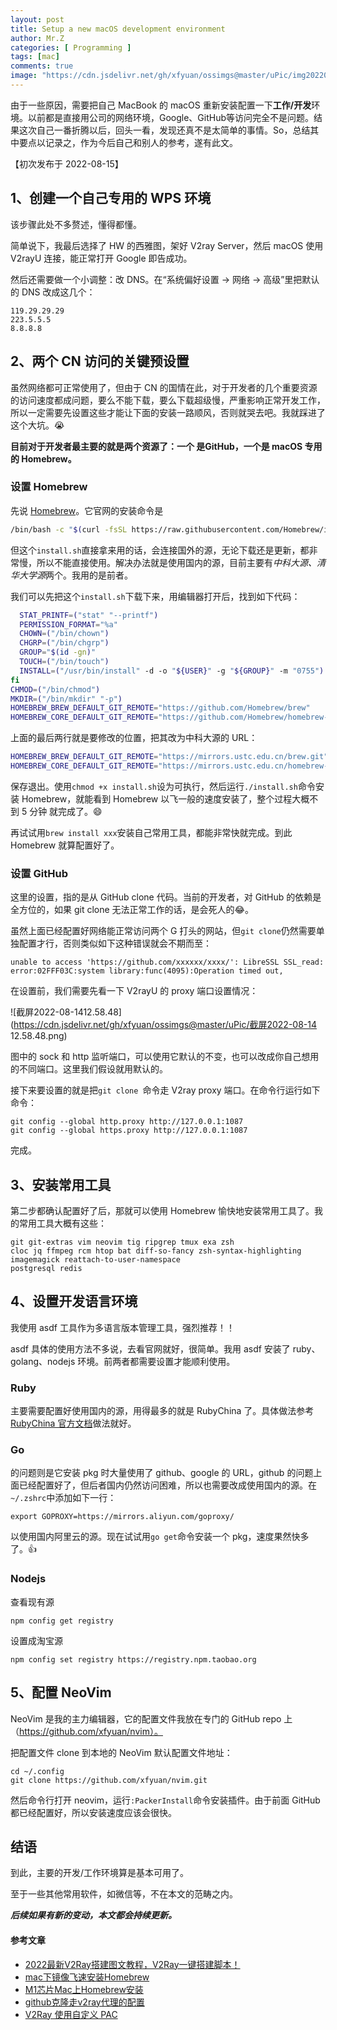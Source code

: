 ```yaml
---
layout: post
title: Setup a new macOS development environment
author: Mr.Z
categories: [ Programming ]
tags: [mac]
comments: true
image: "https://cdn.jsdelivr.net/gh/xfyuan/ossimgs@master/uPic/img20220815.jpeg"
---
```


由于一些原因，需要把自己 MacBook 的 macOS 重新安装配置一下**工作/开发**环境。以前都是直接用公司的网络环境，Google、GitHub等访问完全不是问题。结果这次自己一番折腾以后，回头一看，发现还真不是太简单的事情。So，总结其中要点以记录之，作为今后自己和别人的参考，遂有此文。

【初次发布于 2022-08-15】

## 1、创建一个自己专用的 WPS 环境

该步骤此处不多赘述，懂得都懂。

简单说下，我最后选择了 HW 的西雅图，架好 V2ray Server，然后 macOS 使用 V2rayU 连接，能正常打开 Google 即告成功。

然后还需要做一个小调整：改 DNS。在“系统偏好设置 -> 网络 -> 高级”里把默认的 DNS 改成这几个：

```
119.29.29.29
223.5.5.5
8.8.8.8
```

## 2、两个 CN 访问的关键预设置

虽然网络都可正常使用了，但由于 CN 的国情在此，对于开发者的几个重要资源的访问速度都成问题，要么不能下载，要么下载超级慢，严重影响正常开发工作，所以一定需要先设置这些才能让下面的安装一路顺风，否则就哭去吧。我就踩进了这个大坑。😭

**目前对于开发者最主要的就是两个资源了：一个 是GitHub，一个是 macOS 专用的 Homebrew。**

### 设置 Homebrew

先说 [Homebrew](https://brew.sh/)。它官网的安装命令是

```bash
/bin/bash -c "$(curl -fsSL https://raw.githubusercontent.com/Homebrew/install/HEAD/install.sh)"
```

但这个`install.sh`直接拿来用的话，会连接国外的源，无论下载还是更新，都非常慢，所以不能直接使用。解决办法就是使用国内的源，目前主要有*中科大源、清华大学源*两个。我用的是前者。

我们可以先把这个`install.sh`下载下来，用编辑器打开后，找到如下代码：

```sh
  STAT_PRINTF=("stat" "--printf")
  PERMISSION_FORMAT="%a"
  CHOWN=("/bin/chown")
  CHGRP=("/bin/chgrp")
  GROUP="$(id -gn)"
  TOUCH=("/bin/touch")
  INSTALL=("/usr/bin/install" -d -o "${USER}" -g "${GROUP}" -m "0755")
fi
CHMOD=("/bin/chmod")
MKDIR=("/bin/mkdir" "-p")
HOMEBREW_BREW_DEFAULT_GIT_REMOTE="https://github.com/Homebrew/brew"
HOMEBREW_CORE_DEFAULT_GIT_REMOTE="https://github.com/Homebrew/homebrew-core"
```

上面的最后两行就是要修改的位置，把其改为中科大源的 URL：

```sh
HOMEBREW_BREW_DEFAULT_GIT_REMOTE="https://mirrors.ustc.edu.cn/brew.git"
HOMEBREW_CORE_DEFAULT_GIT_REMOTE="https://mirrors.ustc.edu.cn/homebrew-core.git"
```

保存退出。使用`chmod +x install.sh`设为可执行，然后运行`./install.sh`命令安装 Homebrew，就能看到 Homebrew 以飞一般的速度安装了，整个过程大概不到 5 分钟 就完成了。😄

再试试用`brew install xxx`安装自己常用工具，都能非常快就完成。到此 Homebrew 就算配置好了。

### 设置 GitHub

这里的设置，指的是从 GitHub clone 代码。当前的开发者，对 GitHub 的依赖是全方位的，如果 git clone 无法正常工作的话，是会死人的😂。

虽然上面已经配置好网络能正常访问两个 G 打头的网站，但`git clone`仍然需要单独配置才行，否则类似如下这种错误就会不期而至：

```
unable to access 'https://github.com/xxxxxx/xxxx/': LibreSSL SSL_read: error:02FFF03C:system library:func(4095):Operation timed out,
```

在设置前，我们需要先看一下 V2rayU 的 proxy 端口设置情况：

![截屏2022-08-1412.58.48](https://cdn.jsdelivr.net/gh/xfyuan/ossimgs@master/uPic/截屏2022-08-14 12.58.48.png)

图中的 sock 和 http 监听端口，可以使用它默认的不变，也可以改成你自己想用的不同端口。这里我们假设就用默认的。

接下来要设置的就是把`git clone `命令走 V2ray proxy 端口。在命令行运行如下命令：

```
git config --global http.proxy http://127.0.0.1:1087
git config --global https.proxy http://127.0.0.1:1087
```

完成。

## 3、安装常用工具

第二步都确认配置好了后，那就可以使用 Homebrew 愉快地安装常用工具了。我的常用工具大概有这些：

```
git git-extras vim neovim tig ripgrep tmux exa zsh
cloc jq ffmpeg rcm htop bat diff-so-fancy zsh-syntax-highlighting
imagemagick reattach-to-user-namespace
postgresql redis
```

## 4、设置开发语言环境

我使用 asdf 工具作为多语言版本管理工具，强烈推荐！！

asdf 具体的使用方法不多说，去看官网就好，很简单。我用 asdf 安装了 ruby、golang、nodejs 环境。前两者都需要设置才能顺利使用。

### Ruby

主要需要配置好使用国内的源，用得最多的就是 RubyChina 了。具体做法参考 [RubyChina 官方文档](https://gems.ruby-china.com/)做法就好。

### Go

的问题则是它安装 pkg 时大量使用了 github、google 的 URL，github 的问题上面已经配置好了，但后者国内仍然访问困难，所以也需要改成使用国内的源。在`~/.zshrc`中添加如下一行：

```
export GOPROXY=https://mirrors.aliyun.com/goproxy/
```

以使用国内阿里云的源。现在试试用`go get`命令安装一个 pkg，速度果然快多了。👍

### Nodejs

查看现有源

```
npm config get registry
```

设置成淘宝源

```
npm config set registry https://registry.npm.taobao.org
```

## 5、配置 NeoVim

NeoVim 是我的主力编辑器，它的配置文件我放在专门的 GitHub repo 上（https://github.com/xfyuan/nvim）。

把配置文件 clone 到本地的 NeoVim 默认配置文件地址：

```
cd ~/.config
git clone https://github.com/xfyuan/nvim.git
```

然后命令行打开 neovim，运行`:PackerInstall`命令安装插件。由于前面 GitHub 都已经配置好，所以安装速度应该会很快。

## 结语

到此，主要的开发/工作环境算是基本可用了。

至于一些其他常用软件，如微信等，不在本文的范畴之内。

***后续如果有新的变动，本文都会持续更新。***

#### 参考文章

- [2022最新V2Ray搭建图文教程，V2Ray一键搭建脚本！](https://www.itblogcn.com/article/1501.html)
- [mac下镜像飞速安装Homebrew](https://zhuanlan.zhihu.com/p/90508170)
- [M1芯片Mac上Homebrew安装](https://zhuanlan.zhihu.com/p/341831809)
- [github克隆走v2ray代理的配置](https://www.cuger.top/github%E5%85%8B%E9%9A%86%E8%B5%B0v2ray%E4%BB%A3%E7%90%86%E7%9A%84%E9%85%8D%E7%BD%AE/)
- [V2Ray 使用自定义 PAC](https://tr0py.github.io/V2Ray-PAC-Solution/)
